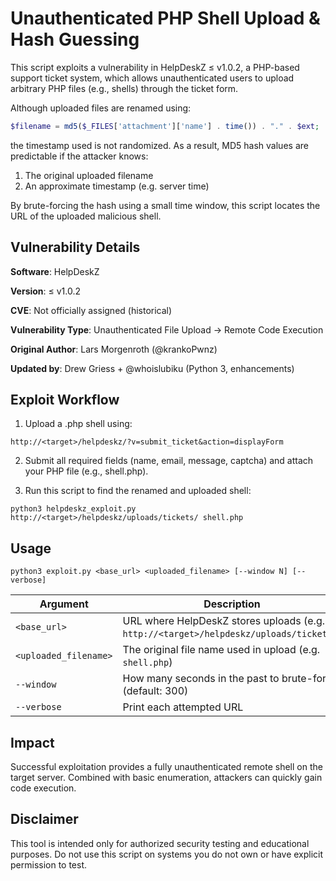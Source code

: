 # Unauthenticated PHP Shell Upload & Hash Guessing

This script exploits a vulnerability in HelpDeskZ ≤ v1.0.2, a PHP-based support ticket system, which allows unauthenticated users to upload arbitrary PHP files (e.g., shells) through the ticket form.

Although uploaded files are renamed using:

```php
$filename = md5($_FILES['attachment']['name'] . time()) . "." . $ext;
```

the timestamp used is not randomized. As a result, MD5 hash values are predictable if the attacker knows:

1. The original uploaded filename
2. An approximate timestamp (e.g. server time)

By brute-forcing the hash using a small time window, this script locates the URL of the uploaded malicious shell.

## Vulnerability Details

**Software**: HelpDeskZ

**Version**: ≤ v1.0.2

**CVE**: Not officially assigned (historical)

**Vulnerability Type**: Unauthenticated File Upload → Remote Code Execution

**Original Author**: Lars Morgenroth (@krankoPwnz)

**Updated by**: Drew Griess + @whoislubiku (Python 3, enhancements)

## Exploit Workflow

1. Upload a .php shell using:

```
http://<target>/helpdeskz/?v=submit_ticket&action=displayForm
```

2. Submit all required fields (name, email, message, captcha) and attach your PHP file (e.g., shell.php).

3. Run this script to find the renamed and uploaded shell:

```
python3 helpdeskz_exploit.py http://<target>/helpdeskz/uploads/tickets/ shell.php
```

## Usage

```
python3 exploit.py <base_url> <uploaded_filename> [--window N] [--verbose]
```

| Argument              | Description                                                                          |
| --------------------- | ------------------------------------------------------------------------------------ |
| `<base_url>`          | URL where HelpDeskZ stores uploads (e.g. `http://<target>/helpdeskz/uploads/tickets/`) |
| `<uploaded_filename>` | The original file name used in upload (e.g. `shell.php`)                             |
| `--window`            | How many seconds in the past to brute-force (default: 300)                           |
| `--verbose`           | Print each attempted URL                                                             |

## Impact

Successful exploitation provides a fully unauthenticated remote shell on the target server. Combined with basic enumeration, attackers can quickly gain code execution.

## Disclaimer

This tool is intended only for authorized security testing and educational purposes.
Do not use this script on systems you do not own or have explicit permission to test.